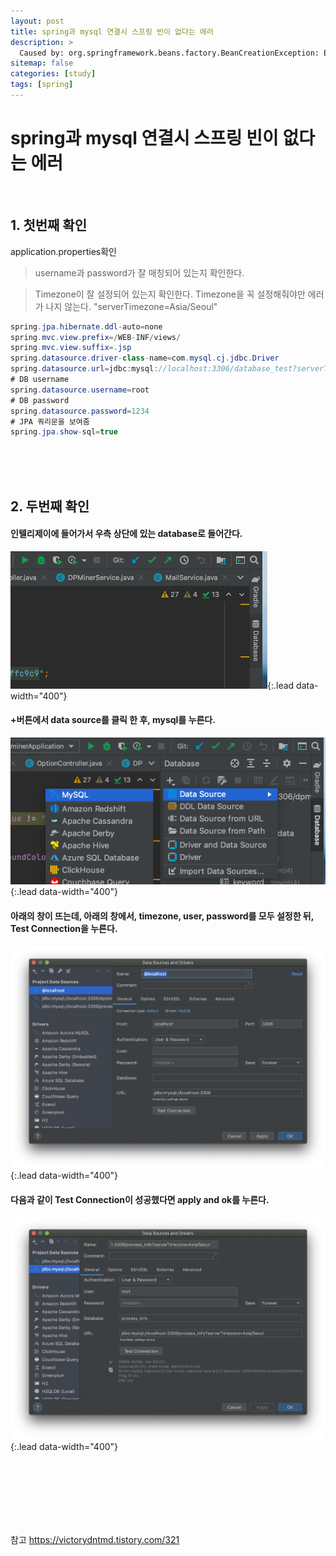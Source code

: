 ```yaml
---
layout: post
title: spring과 mysql 연결시 스프링 빈이 없다는 에러 
description: >
  Caused by: org.springframework.beans.factory.BeanCreationException: Error creating bean with name 'jpaMappingContext': Invocation of init method failed; nested exception is javax.persistence.PersistenceException: [PersistenceUnit: default] Unable to build Hibernate SessionFactory; nested exception is org.hibernate.exception.JDBCConnectionException: Unable to open JDBC Connection for DDL execution
sitemap: false
categories: [study]
tags: [spring]
---
```


# spring과 mysql 연결시 스프링 빈이 없다는 에러 

<br>

## 1. 첫번째 확인
application.properties확인
> username과 password가 잘 매칭되어 있는지 확인한다. 

> Timezone이 잘 설정되어 있는지 확인한다. Timezone을 꼭 설정해줘야만 에러가 나지 않는다. "serverTimezone=Asia/Seoul"

~~~java
spring.jpa.hibernate.ddl-auto=none
spring.mvc.view.prefix=/WEB-INF/views/
spring.mvc.view.suffix=.jsp
spring.datasource.driver-class-name=com.mysql.cj.jdbc.Driver
spring.datasource.url=jdbc:mysql://localhost:3306/database_test?serverTimezone=Asia/Seoul
# DB username
spring.datasource.username=root
# DB password
spring.datasource.password=1234
# JPA 쿼리문을 보여줌
spring.jpa.show-sql=true
~~~

<br>
<br>
<br>

## 2. 두번째 확인 
#### 인텔리제이에 들어가서 우측 상단에 있는 database로 들어간다. 
![](/assets/img/spring/mysql1.png){:.lead data-width="400"}


#### +버튼에서 data source를 클릭 한 후, mysql를 누른다. 
![](/assets/img/spring/mysql2.png){:.lead data-width="400"}

#### 아래의 창이 뜨는데, 아래의 창에서, timezone, user, password를 모두 설정한 뒤, Test Connection을 누른다. 
![](/assets/img/spring/mysql3.png){:.lead data-width="400"}

#### 다음과 같이 Test Connection이 성공했다면 apply and ok를 누른다. 
![](/assets/img/spring/mysql4.png){:.lead data-width="400"}


<br>
<br>
<br>
<br>
<br>
<br>


참고
https://victorydntmd.tistory.com/321